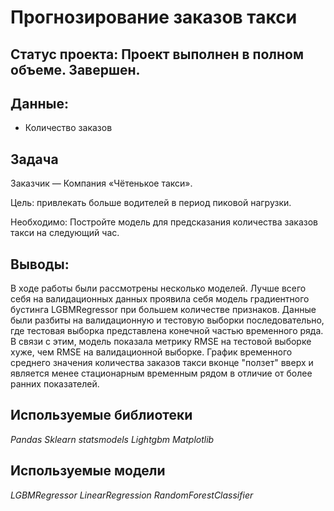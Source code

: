 # Прогнозирование заказов такси

## Статус проекта: Проект выполнен в полном объеме. Завершен.

## Данные:

- Количество заказов

## Задача

Заказчик — Компания «Чётенькое такси».

Цель: привлекать больше водителей в период пиковой нагрузки.

Необходимо: Постройте модель для предсказания количества заказов такси на следующий час.

## Выводы: 
В ходе работы были рассмотрены несколько моделей.
Лучше всего себя на валидационных данных проявила себя модель градиентного бустинга LGBMRegressor при большем количестве признаков.
Данные были разбиты на валидационную и тестовую выборки последовательно, где тестовая выборка представлена конечной частью временного ряда.
В связи с этим, модель показала метрику RMSE на тестовой выборке хуже, чем RMSE на валидационной выборке. График временного среднего значения количества заказов такси вконце "ползет" вверх и является менее стационарным временным рядом в отличие от более ранних показателей.

## Используемые библиотеки

*Pandas*
*Sklearn*
*statsmodels*
*Lightgbm*
*Matplotlib*

## Используемые модели

*LGBMRegressor*
*LinearRegression*
*RandomForestClassifier*